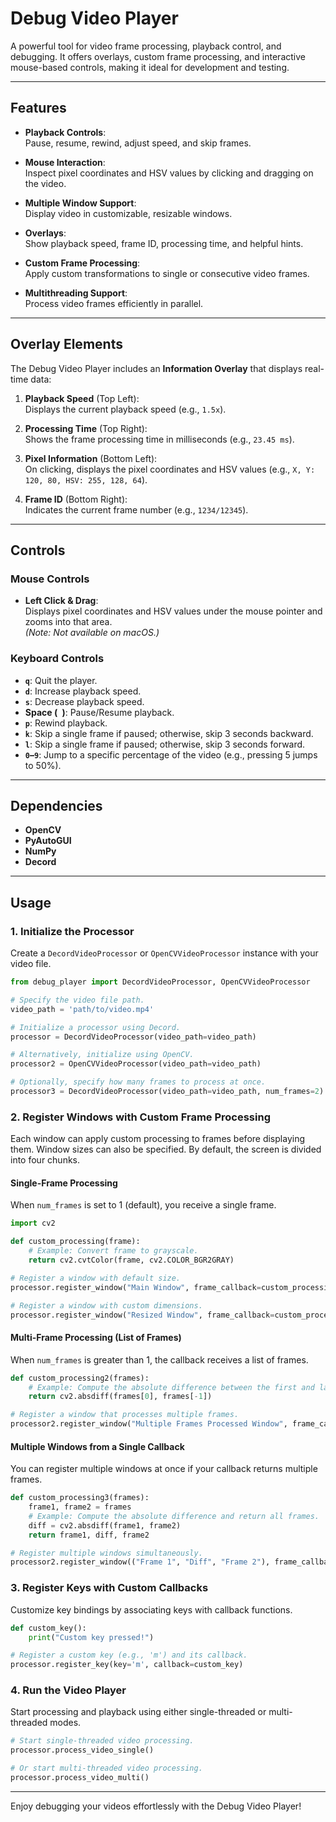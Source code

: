# Debug Video Player

A powerful tool for video frame processing, playback control, and debugging. It offers overlays, custom frame processing, and interactive mouse-based controls, making it ideal for development and testing.

---

## Features

- **Playback Controls**:  
  Pause, resume, rewind, adjust speed, and skip frames.

- **Mouse Interaction**:  
  Inspect pixel coordinates and HSV values by clicking and dragging on the video.

- **Multiple Window Support**:  
  Display video in customizable, resizable windows.

- **Overlays**:  
  Show playback speed, frame ID, processing time, and helpful hints.

- **Custom Frame Processing**:  
  Apply custom transformations to single or consecutive video frames.

- **Multithreading Support**:  
  Process video frames efficiently in parallel.

---

## Overlay Elements

The Debug Video Player includes an **Information Overlay** that displays real-time data:

1. **Playback Speed** (Top Left):  
   Displays the current playback speed (e.g., `1.5x`).

2. **Processing Time** (Top Right):  
   Shows the frame processing time in milliseconds (e.g., `23.45 ms`).

3. **Pixel Information** (Bottom Left):  
   On clicking, displays the pixel coordinates and HSV values (e.g., `X, Y: 120, 80, HSV: 255, 128, 64`).

4. **Frame ID** (Bottom Right):  
   Indicates the current frame number (e.g., `1234/12345`).

---

## Controls

### Mouse Controls

- **Left Click & Drag**:  
  Displays pixel coordinates and HSV values under the mouse pointer and zooms into that area.  
  *(Note: Not available on macOS.)*

### Keyboard Controls

- **`q`**: Quit the player.
- **`d`**: Increase playback speed.
- **`s`**: Decrease playback speed.
- **Space (` `)**: Pause/Resume playback.
- **`p`**: Rewind playback.
- **`k`**: Skip a single frame if paused; otherwise, skip 3 seconds backward.
- **`l`**: Skip a single frame if paused; otherwise, skip 3 seconds forward.
- **`0`–`9`**: Jump to a specific percentage of the video (e.g., pressing 5 jumps to 50%).

---

## Dependencies

- **OpenCV**
- **PyAutoGUI**
- **NumPy**
- **Decord**

---

## Usage

### 1. Initialize the Processor

Create a `DecordVideoProcessor` or `OpenCVVideoProcessor` instance with your video file.

```python
from debug_player import DecordVideoProcessor, OpenCVVideoProcessor

# Specify the video file path.
video_path = 'path/to/video.mp4'

# Initialize a processor using Decord.
processor = DecordVideoProcessor(video_path=video_path)

# Alternatively, initialize using OpenCV.
processor2 = OpenCVVideoProcessor(video_path=video_path)

# Optionally, specify how many frames to process at once.
processor3 = DecordVideoProcessor(video_path=video_path, num_frames=2)
```

### 2. Register Windows with Custom Frame Processing

Each window can apply custom processing to frames before displaying them. Window sizes can also be specified. By default, the screen is divided into four chunks.

#### Single-Frame Processing

When `num_frames` is set to 1 (default), you receive a single frame.

```python
import cv2

def custom_processing(frame):
    # Example: Convert frame to grayscale.
    return cv2.cvtColor(frame, cv2.COLOR_BGR2GRAY)

# Register a window with default size.
processor.register_window("Main Window", frame_callback=custom_processing)

# Register a window with custom dimensions.
processor.register_window("Resized Window", frame_callback=custom_processing, width=800, height=600)
```

#### Multi-Frame Processing (List of Frames)

When `num_frames` is greater than 1, the callback receives a list of frames.

```python
def custom_processing2(frames):
    # Example: Compute the absolute difference between the first and last frame.
    return cv2.absdiff(frames[0], frames[-1])

# Register a window that processes multiple frames.
processor2.register_window("Multiple Frames Processed Window", frame_callback=custom_processing2)
```

#### Multiple Windows from a Single Callback

You can register multiple windows at once if your callback returns multiple frames.

```python
def custom_processing3(frames):
    frame1, frame2 = frames
    # Example: Compute the absolute difference and return all frames.
    diff = cv2.absdiff(frame1, frame2)
    return frame1, diff, frame2

# Register multiple windows simultaneously.
processor2.register_window(("Frame 1", "Diff", "Frame 2"), frame_callback=custom_processing3)
```

### 3. Register Keys with Custom Callbacks

Customize key bindings by associating keys with callback functions.

```python
def custom_key():
    print("Custom key pressed!")

# Register a custom key (e.g., 'm') and its callback.
processor.register_key(key='m', callback=custom_key)
```

### 4. Run the Video Player

Start processing and playback using either single-threaded or multi-threaded modes.

```python
# Start single-threaded video processing.
processor.process_video_single()

# Or start multi-threaded video processing.
processor.process_video_multi()
```

---

Enjoy debugging your videos effortlessly with the Debug Video Player!
